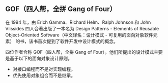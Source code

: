 ## GOF（四人帮，全拼 Gang of Four）
在 1994 年，由 Erich Gamma、Richard Helm、Ralph Johnson 和 John Vlissides 四人合著出版了一本名为 Design Patterns - Elements of Reusable Object-Oriented Software（中文译名：设计模式 - 可复用的面向对象软件元素） 的书，该书首次提到了软件开发中设计模式的概念。

四位作者合称 GOF（四人帮，全拼 Gang of Four）。他们所提出的设计模式主要是基于以下的面向对象设计原则。

- 对接口编程而不是对实现编程。
- 优先使用对象组合而不是继承。

